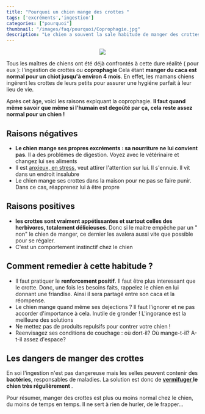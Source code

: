 ```yaml
---
title: "Pourquoi un chien mange des crottes "
tags: ['excréments','ingestion']
categories: ["pourquoi"]
thumbnail: "/images/faq/pourquoi/Coprophagie.jpg"
description: "Le chien a souvent la sale habitude de manger des crottes. Il y a des raisons à cela"
---
```



<p align="center"><img src="/images/faq/pourquoi/Coprophagie.jpg"/></p>


Tous les maîtres de chiens ont été déjà confrontés à cette dure réalité ( pour eux ): l'ingestion de crottes ou <b>coprophagie </b>
Cela étant <b>manger du caca est normal pour un chiot jusqu'à environ 4 mois</b>. En effet, les mamans chiens ingérent les crottes de leurs petits pour assurer une hygiéne parfait à leur lieu de vie.

Après cet âge, voici les raisons explquant la coprophagie. <b>Il faut quand même savoir que même si l'humain est degoûté par ça, cela reste assez normal pour un chien ! </b>


<h2> Raisons négatives </h2>

<ul> <li> <b>Le chien mange ses propres excréments : sa nourriture ne lui convient pas</b>. Il a des problémes de digestion. Voyez avec le vétérinaire et changez lui ses aliments </li>
<li> Il est <a href= http://www.chien-calme.com/actualites/chien-caca/' target="_blank" > anxieux, en stress,</a> veut attirer l'attention sur lui. Il s'ennuie. Il vit dans un endroit insalubre </li>
 <li> Le chien mange ses crottes dans la maison pour ne pas se faire punir. Dans ce cas, réapprenez lui à être propre </li>
 </ul>

<h2> Raisons positives </h2>

<ul><li> <b>les crottes sont vraiment appétissantes et surtout celles des herbivores, totalement délicieuses</b>. Donc si le maitre empêche par un " non" le chien de manger, ce dernier les avalera aussi vite que possible pour se régaler.</li>
<li> C'est un comportement instinctif chez le chien </li> </ul>


<h2> Comment remedier à cette habitude ? </h2>
<ul> <li>Il faut pratiquer le <b>renforcement positif</b>. Il faut être plus interessant que le crotte. Donc, une fois les besoins faits, rappelez le chien en lui donnant une friandise. Ainsi il sera partagé entre son caca et la réompense. </li>
<li> Le chien mange quand même ses dejections ? Il faut l'ignorer et ne pas accorder d'importance à cela. Inutile de gronder ! L'ingorance est la meilleure des solutions </li>
<li> Ne mettez pas de produits repulsifs pour contrer votre chien ! </li>
<li> Reenvisagez ses conditions de couchage : où dort-il? Où mange-t-il? A-t-il assez d'espace? </li></ul>

<h2> Les dangers de manger des crottes </h2>
En soi l'ingestion n'est pas dangereuse mais les selles peuvent contenir des <b> bactéries</b>, responsables de maladies. La solution est donc de <b><a href ="http://www.chien-calme.com/actualites/vermifuger_son-chien/" target="_blan"> vermifuger </a> le chien très régulièrement </b>.

Pour résumer, manger des crottes est plus ou moins normal chez le chien, du moins de temps en temps. Il ne sert à rien de hurler, de le frapper...

